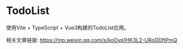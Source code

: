 # TodoList 

使用Vite + TypeScript + Vue3构建的TodoList应用。

相关文章链接: https://mp.weixin.qq.com/s/koOvp1HK3L2-URoDDftPmQ

